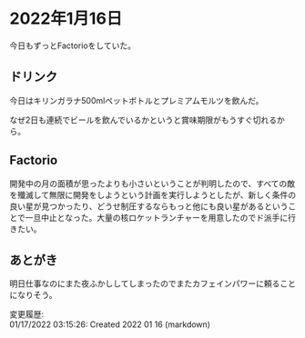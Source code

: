 # 2022年1月16日

今日もずっとFactorioをしていた。

## ドリンク

今日はキリンガラナ500mlペットボトルとプレミアムモルツを飲んだ。

なぜ2日も連続でビールを飲んでいるかというと賞味期限がもうすぐ切れるから。

## Factorio

開発中の月の面積が思ったよりも小さいということが判明したので、すべての敵を殲滅して無限に開発をしようという計画を実行しようとしたが、新しく条件の良い星が見つかったり、どうせ制圧するならもっと他にも良い星があるということで一旦中止となった。大量の核ロケットランチャーを用意したのでド派手に行きたい。

## あとがき

明日仕事なのにまた夜ふかししてしまったのでまたカフェインパワーに頼ることになりそう。

変更履歴:  
01/17/2022 03:15:26: Created 2022 01 16 (markdown)  
